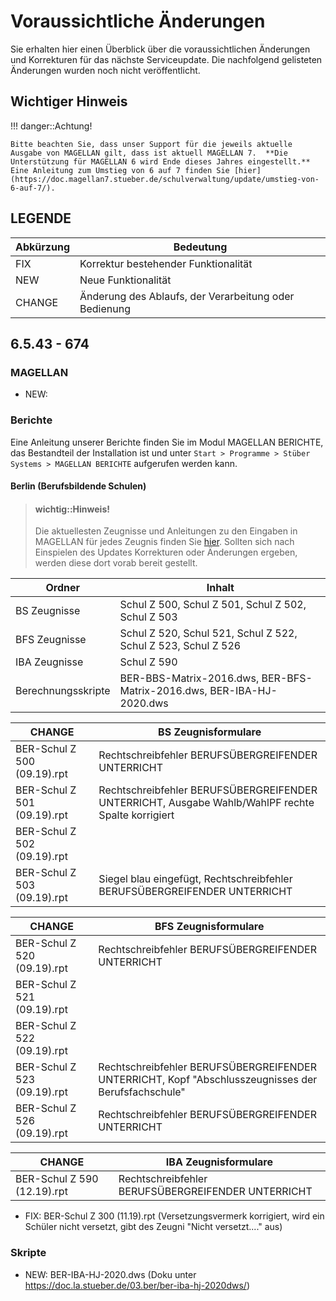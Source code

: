 # Voraussichtliche Änderungen

Sie erhalten hier einen Überblick über die voraussichtlichen Änderungen und Korrekturen für das nächste Serviceupdate. Die nachfolgend gelisteten Änderungen wurden noch nicht veröffentlicht.

## Wichtiger Hinweis

!!! danger::Achtung!

    Bitte beachten Sie, dass unser Support für die jeweils aktuelle Ausgabe von MAGELLAN gilt, dass ist aktuell MAGELLAN 7.  **Die Unterstützung für MAGELLAN 6 wird Ende dieses Jahres eingestellt.** Eine Anleitung zum Umstieg von 6 auf 7 finden Sie [hier](https://doc.magellan7.stueber.de/schulverwaltung/update/umstieg-von-6-auf-7/).

## LEGENDE

| Abkürzung | Bedeutung |
| --- | --- |
| FIX | Korrektur bestehender Funktionalität |
| NEW | Neue Funktionalität |
| CHANGE | Änderung des Ablaufs, der Verarbeitung oder Bedienung |


## 6.5.43 - 674

### MAGELLAN

* NEW: 

### Berichte

Eine Anleitung unserer Berichte finden Sie im Modul MAGELLAN BERICHTE, das Bestandteil der Installation ist und unter `Start > Programme > Stüber Systems > MAGELLAN BERICHTE` aufgerufen werden kann.

#### Berlin (Berufsbildende Schulen)

> #### wichtig::Hinweis!
>
> Die aktuellesten Zeugnisse und Anleitungen zu den Eingaben in MAGELLAN für jedes Zeugnis finden Sie  [hier](https://my.hidrive.com/share/qptlwhk642). Sollten sich nach Einspielen des Updates Korrekturen oder Änderungen ergeben, werden diese dort vorab bereit gestellt.

Ordner | Inhalt
--|--
BS Zeugnisse | Schul Z 500, Schul Z 501, Schul Z 502, Schul Z 503 
BFS Zeugnisse | Schul Z 520, Schul 521, Schul Z 522, Schul Z 523, Schul Z 526
IBA Zeugnisse | Schul Z 590
Berechnungsskripte | BER-BBS-Matrix-2016.dws, BER-BFS-Matrix-2016.dws, BER-IBA-HJ-2020.dws


CHANGE | BS Zeugnisformulare
--|--
BER-Schul Z 500 (09.19).rpt | Rechtschreibfehler BERUFSÜBERGREIFENDER UNTERRICHT
BER-Schul Z 501 (09.19).rpt | Rechtschreibfehler BERUFSÜBERGREIFENDER UNTERRICHT, Ausgabe Wahlb/WahlPF rechte Spalte korrigiert
BER-Schul Z 502 (09.19).rpt | 
BER-Schul Z 503 (09.19).rpt | Siegel blau eingefügt, Rechtschreibfehler BERUFSÜBERGREIFENDER UNTERRICHT


CHANGE | BFS Zeugnisformulare
--|--
BER-Schul Z 520 (09.19).rpt | Rechtschreibfehler BERUFSÜBERGREIFENDER UNTERRICHT
BER-Schul Z 521 (09.19).rpt |
BER-Schul Z 522 (09.19).rpt |
BER-Schul Z 523 (09.19).rpt | Rechtschreibfehler BERUFSÜBERGREIFENDER UNTERRICHT, Kopf "Abschlusszeugnisses der Berufsfachschule"
BER-Schul Z 526 (09.19).rpt | Rechtschreibfehler BERUFSÜBERGREIFENDER UNTERRICHT

CHANGE | IBA Zeugnisformulare
--|--
BER-Schul Z 590 (12.19).rpt | Rechtschreibfehler BERUFSÜBERGREIFENDER UNTERRICHT

* FIX: BER-Schul Z 300 (11.19).rpt (Versetzungsvermerk korrigiert, wird ein Schüler nicht versetzt, gibt des Zeugni "Nicht versetzt...." aus)
  
### Skripte

* NEW: BER-IBA-HJ-2020.dws (Doku unter https://doc.la.stueber.de/03.ber/ber-iba-hj-2020dws/)